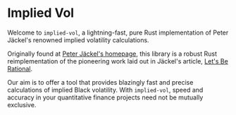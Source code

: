 # Implied Vol

Welcome to `implied-vol`, a lightning-fast, pure Rust implementation of Peter Jäckel's renowned implied volatility
calculations.

Originally found at [Peter Jäckel's homepage](http://www.jaeckel.org/), this library is a robust Rust reimplementation
of the pioneering work laid out in Jäckel's article, [Let's Be Rational](http://www.jaeckel.org/LetsBeRational.pdf).

Our aim is to offer a tool that provides blazingly fast and precise calculations of implied Black volatility.
With `implied-vol`, speed and accuracy in your quantitative finance projects need not be mutually exclusive.